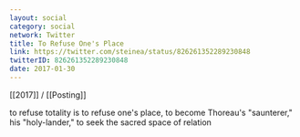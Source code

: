 ```yaml
---
layout: social
category: social
network: Twitter
title: To Refuse One's Place
link: https://twitter.com/steinea/status/826261352289230848
twitterID: 826261352289230848
date: 2017-01-30
---
```


[[2017]] / [[Posting]]

to refuse totality is to refuse one's place, to become Thoreau's "saunterer," his "holy-lander," to seek the sacred space of relation
